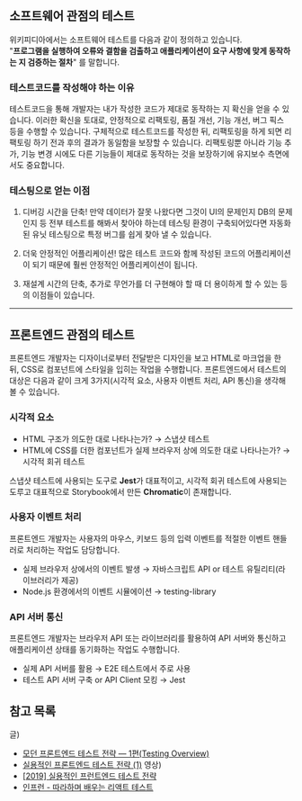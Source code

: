 ## 소프트웨어 관점의 테스트
위키피디아에서는 소프트웨어 테스트를 다음과 같이 정의하고 있습니다. <br>
"**프로그램을 실행하여 오류와 결함을 검출하고 애플리케이션이 요구 사항에 맞게 동작하는 지 검증하는 절차**" 를 말합니다.

### 테스트코드를 작성해야 하는 이유
테스트코드을 통해 개발자는 내가 작성한 코드가 제대로 동작하는 지 확신을 얻을 수 있습니다.
이러한 확신을 토대로, 안정적으로 리팩토링, 품질 개선, 기능 개선, 버그 픽스 등을 수행할 수 있습니다.
구체적으로 테스트코드를 작성한 뒤, 리팩토링을 하게 되면 리팩토링 하기 전과 후의 결과가 동일함을 보장할 수 있습니다.
리팩토링뿐 아니라 기능 추가, 기능 변경 시에도 다른 기능들이 제대로 동작하는 것을 보장하기에 유지보수 측면에서도 중요합니다.

### 테스팅으로 얻는 이점
1. 디버깅 시간을 단축! 만약 데이터가 잘못 나왔다면 그것이 UI의 문제인지 DB의 문제인지 등 전부 테스트를 해봐서 찾아야 하는데 테스팅 환경이 구축되어있다면 자동화된 유닛 테스팅으로 특정 버그를 쉽게 찾아 낼 수 있습니다.

2. 더욱 안정적인 어플리케이션! 많은 테스트 코드와 함께 작성된 코드의 어플리케이션이 되기 때문에 훨씬 안정적인 어플리케이션이 됩니다.

3. 재설계 시간의 단축, 추가로 무언가를 더 구현해야 할 때 더 용이하게 할 수 있는 등의 이점들이 있습니다.

---

## 프론트엔드 관점의 테스트
프론트엔드 개발자는 디자이너로부터 전달받은 디자인을 보고 HTML로 마크업을 한 뒤, CSS로 컴포넌트에 스타일을 입히는 작업을 수행합니다. 
프론트엔드에서 테스트의 대상은 다음과 같이 크게 3가지(시각적 요소, 사용자 이벤트 처리, API 통신)을 생각해 볼 수 있습니다.

### 시각적 요소 
- HTML 구조가 의도한 대로 나타나는가? &rarr; 스냅샷 테스트
- HTML에 CSS를 더한 컴포넌트가 실제 브라우저 상에 의도한 대로 나타나는가? &rarr; 시각적 회귀 테스트

스냅샷 테스트에 사용되는 도구로 **Jest**가 대표적이고, 시각적 회귀 테스트에 사용되는 도루고 대표적으로 Storybook에서 만든 **Chromatic**이 존재합니다.

### 사용자 이벤트 처리
프론트엔드 개발자는 사용자의 마우스, 키보드 등의 입력 이벤트를 적절한 이벤트 핸들러로 처리하는 작업도 담당합니다. 

- 실제 브라우저 상에서의 이벤트 발생 &rarr; 자바스크립트 API or 테스트 유틸리티(라이브러리가 제공) 
- Node.js 환경에서의 이벤트 시뮬에이션 &rarr; testing-library

### API 서버 통신
프론트엔드 개발자는 브라우저 API 또는 라이브러리를 활용하여 API 서버와 통신하고 애플리케이션 상태를 동기화하는 작업도 수행합니다. 

- 실제 API 서버를 활용 &rarr; E2E 테스트에서 주로 사용
- 테스트 API 서버 구축 or API Client 모킹 &rarr; Jest 


## 참고 목록
글)
* [모던 프론트엔드 테스트 전략 — 1편(Testing Overview)](https://blog.mathpresso.com/%EB%AA%A8%EB%8D%98-%ED%94%84%EB%A1%A0%ED%8A%B8%EC%97%94%EB%93%9C-%ED%85%8C%EC%8A%A4%ED%8A%B8-%EC%A0%84%EB%9E%B5-1%ED%8E%B8-841e87a613b2)
* [실용적인 프론트엔드 테스트 전략 (1)](https://meetup.toast.com/posts/174)
영상)
* [[2019] 실용적인 프런트엔드 테스트 전략](https://www.youtube.com/watch?v=q9d631Nl0_4) 
* [인프런 - 따라하며 배우는 리액트 테스트](https://www.inflearn.com/course/%EB%94%B0%EB%9D%BC%ED%95%98%EB%8A%94-%EB%A6%AC%EC%95%A1%ED%8A%B8-%ED%85%8C%EC%8A%A4%ED%8A%B8/dashboard) 